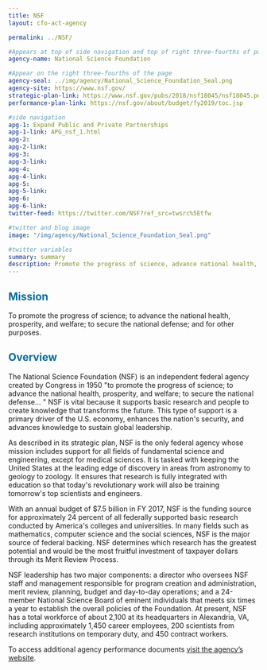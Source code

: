 ```yaml
---
title: NSF
layout: cfo-act-agency

permalink: ../NSF/

#Appears at top of side navigation and top of right three-fourths of page
agency-name: National Science Foundation

#Appear on the right three-fourths of the page
agency-seal: ../img/agency/National_Science_Foundation_Seal.png
agency-site: https://www.nsf.gov/
strategic-plan-link: https://www.nsf.gov/pubs/2018/nsf18045/nsf18045.pdf
performance-plan-link: https://nsf.gov/about/budget/fy2019/toc.jsp

#side navigation
apg-1: Expand Public and Private Partnerships
apg-1-link: APG_nsf_1.html
apg-2:
apg-2-link:
apg-3:
apg-3-link:
apg-4:
apg-4-link:
apg-5:
apg-5-link:
apg-6:
apg-6-link:
twitter-feed: https://twitter.com/NSF?ref_src=twsrc%5Etfw

#twitter and blog image
image: "/img/agency/National_Science_Foundation_Seal.png"

#twitter variables
summary: summary
description: Promote the progress of science, advance national health, prosperity, and welfare, and secure the national defense.
---
```


<div class="usa-grid usa-graphic_list-row">
  <div class="usa-width-one-whole usa-media_block agency-page-section">
    <h2 style="color:#046b99;">Mission</h2>
    <p>To promote the progress of science; to advance the national health, prosperity, and welfare; to secure the national defense; and for other purposes.</p>
  </div>
</div>

<div class="usa-grid usa-graphic_list-row">
  <div class="usa-width-one-whole usa-media_block agency-page-section">
    <h2 style="color:#046b99;">Overview</h2>
    <p>The National Science Foundation (NSF) is an independent federal agency created by Congress in 1950 &quot;to promote the progress of science; to advance the national health, prosperity, and welfare; to secure the national defense&#x2026; &quot; NSF is vital because it supports basic research and people to create knowledge that transforms the future. This type of support is a primary driver of the U.S. economy, enhances the nation&apos;s security, and advances knowledge to sustain global leadership.
    </p>
    <p>As described in its strategic plan, NSF is the only federal agency whose mission includes support for all fields of fundamental science and engineering, except for medical sciences. It is tasked with keeping the United States at the leading edge of discovery in areas from astronomy to geology to zoology. It ensures that research is fully integrated with education so that today&apos;s revolutionary work will also be training tomorrow&apos;s top scientists and engineers.
    </p>
    <p>With an annual budget of $7.5 billion in FY 2017, NSF is the funding source for approximately 24 percent of all federally supported basic research conducted by America&apos;s colleges and universities. In many fields such as mathematics, computer science and the social sciences, NSF is the major source of federal backing. NSF determines which research has the greatest potential and would be the most fruitful investment of taxpayer dollars through its Merit Review Process.
    </p>
    <p>NSF leadership has two major components: a director who oversees NSF staff and management responsible for program creation and administration, merit review, planning, budget and day-to-day operations; and a 24-member National Science Board of eminent individuals that meets six times a year to establish the overall policies of the Foundation. At present, NSF has a total workforce of about 2,100 at its headquarters in Alexandria, VA, including approximately 1,450 career employees, 200 scientists from research institutions on temporary duty, and 450 contract workers.
    </p>
  </div>
</div>

<div class="usa-grid usa-graphic_list-row">
  <div class="usa-width-one-whole usa-media_block">
    <p>To access additional agency performance documents <a href="https://www.nsf.gov/about/performance/" target="_blank">visit the agency’s website</a>.</p>
  </div>
</div>
